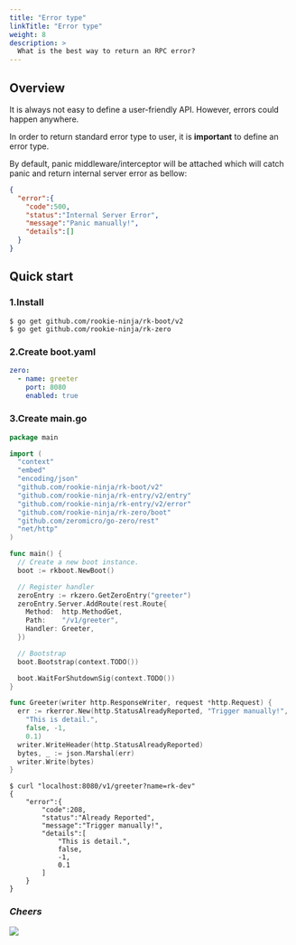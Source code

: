 ```yaml
---
title: "Error type"
linkTitle: "Error type"
weight: 8
description: >
  What is the best way to return an RPC error?
---
```


## Overview
It is always not easy to define a user-friendly API. However, errors could happen anywhere.

In order to return standard error type to user, it is **important** to define an error type.

By default, panic middleware/interceptor will be attached which will catch panic and return internal server error as bellow:

```json
{
  "error":{
    "code":500,
    "status":"Internal Server Error",
    "message":"Panic manually!",
    "details":[]
  }
}
```

## Quick start
### 1.Install

```shell script
$ go get github.com/rookie-ninja/rk-boot/v2
$ go get github.com/rookie-ninja/rk-zero
```

### 2.Create boot.yaml
```yaml
zero:
  - name: greeter
    port: 8080
    enabled: true
```

### 3.Create main.go
```go
package main

import (
  "context"
  "embed"
  "encoding/json"
  "github.com/rookie-ninja/rk-boot/v2"
  "github.com/rookie-ninja/rk-entry/v2/entry"
  "github.com/rookie-ninja/rk-entry/v2/error"
  "github.com/rookie-ninja/rk-zero/boot"
  "github.com/zeromicro/go-zero/rest"
  "net/http"
)

func main() {
  // Create a new boot instance.
  boot := rkboot.NewBoot()

  // Register handler
  zeroEntry := rkzero.GetZeroEntry("greeter")
  zeroEntry.Server.AddRoute(rest.Route{
    Method:  http.MethodGet,
    Path:    "/v1/greeter",
    Handler: Greeter,
  })

  // Bootstrap
  boot.Bootstrap(context.TODO())

  boot.WaitForShutdownSig(context.TODO())
}

func Greeter(writer http.ResponseWriter, request *http.Request) {
  err := rkerror.New(http.StatusAlreadyReported, "Trigger manually!",
    "This is detail.",
    false, -1,
    0.1)
  writer.WriteHeader(http.StatusAlreadyReported)
  bytes, _ := json.Marshal(err)
  writer.Write(bytes)
}
```

```shell script
$ curl "localhost:8080/v1/greeter?name=rk-dev"
{
    "error":{
        "code":208,
        "status":"Already Reported",
        "message":"Trigger manually!",
        "details":[
            "This is detail.",
            false,
            -1,
            0.1
        ]
    }
}
```

### _**Cheers**_
![](/rk-boot/user-guide/cheers.png)
